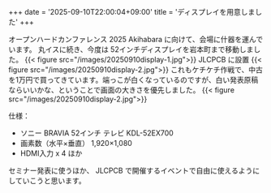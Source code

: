 +++
date = '2025-09-10T22:00:04+09:00'
title = 'ディスプレイを用意しました'
+++

オープンハードカンファレンス 2025 Akihabara に向けて、会場に什器を運んでいます。
丸イスに続き、今度は 52インチディスプレイを岩本町まで移動しました。 
{{< figure src="/images/20250910display-1.jpg">}}
JLCPCB に設置
{{< figure src="/images/20250910display-2.jpg">}}
これもケチケチ作戦で、中古を1万円で買ってきています。端っこが白くなっているのですが、白い発表原稿ならいいかな、ということで画面の大きさを優先しました。
{{< figure src="/images/20250910display-2.jpg">}}

仕様：
- ソニー BRAVIA 52インチ テレビ KDL-52EX700
- 画素数（水平×垂直）	1,920×1,080
- HDMI入力 x 4 ほか

セミナー発表に使うほか、
JLCPCB で開催するイベントで自由に使えるようにしていこうと思います。

